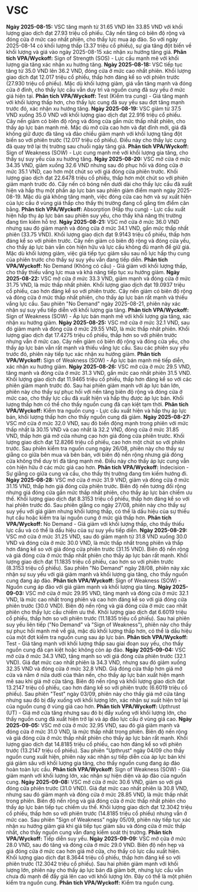 # VSC

**Ngày 2025-08-15:** VSC tăng mạnh từ 31.65 VND lên 33.85 VND với khối lượng giao dịch đạt 27.93 triệu cổ phiếu. Cây nến tăng có biên độ rộng và đóng cửa ở mức cao nhất phiên, cho thấy lực mua áp đảo. So với ngày 2025-08-14 có khối lượng thấp (3.37 triệu cổ phiếu), sự gia tăng đột biến về khối lượng và giá vào ngày 2025-08-15 xác nhận xu hướng tăng giá. **Phân tích VPA/Wyckoff:** Sign of Strength (SOS) - Lực cầu mạnh mẽ với khối lượng gia tăng xác nhận xu hướng tăng.
**Ngày 2025-08-18:** VSC tiếp tục tăng từ 35.0 VND lên 36.2 VND, đóng cửa ở mức cao nhất phiên. Khối lượng giao dịch đạt 12.017 triệu cổ phiếu, thấp hơn đáng kể so với phiên trước (27.930 triệu cổ phiếu). Mặc dù khối lượng giảm, giá vẫn tăng mạnh và đóng cửa ở đỉnh, cho thấy lực cầu vẫn duy trì và nguồn cung đã suy yếu ở mức giá hiện tại. **Phân tích VPA/Wyckoff:** Test (Kiểm tra cung) - Giá tăng mạnh với khối lượng thấp hơn, cho thấy lực cung đã suy yếu sau đợt tăng mạnh trước đó, xác nhận xu hướng tăng.
**Ngày 2025-08-19:** VSC giảm từ 37.5 VND xuống 35.0 VND với khối lượng giao dịch đạt 22.916 triệu cổ phiếu. Cây nến giảm có biên độ rộng và đóng cửa gần mức thấp nhất phiên, cho thấy áp lực bán mạnh mẽ. Mặc dù mở cửa cao hơn và đạt đỉnh mới, giá đã không giữ được đà tăng và đảo chiều giảm mạnh với khối lượng tăng đột biến so với phiên trước (12.017 triệu cổ phiếu). Điều này cho thấy lực cung đã quay trở lại thị trường sau chuỗi ngày tăng giá. **Phân tích VPA/Wyckoff:** Sign of Weakness (SOW) - Lực cung mạnh mẽ với khối lượng gia tăng, cho thấy sự suy yếu của xu hướng tăng.
**Ngày 2025-08-20:** VSC mở cửa ở mức 34.35 VND, giảm xuống 32.6 VND nhưng sau đó phục hồi và đóng cửa ở mức 35.1 VND, cao hơn một chút so với giá đóng cửa phiên trước. Khối lượng giao dịch đạt 22.6478 triệu cổ phiếu, thấp hơn một chút so với phiên giảm mạnh trước đó. Cây nến có bóng nến dưới dài cho thấy lực cầu đã xuất hiện và hấp thụ một phần áp lực bán sau phiên giảm điểm mạnh ngày 2025-08-19. Mặc dù giá không tăng mạnh, việc đóng cửa cao hơn và sự xuất hiện của lực cầu ở vùng giá thấp cho thấy thị trường đang cố gắng tìm điểm cân bằng. **Phân tích VPA/Wyckoff:** Absorption (Hấp thụ cung) - Lực cầu xuất hiện hấp thụ áp lực bán sau phiên suy yếu, cho thấy khả năng thị trường đang tìm kiếm hỗ trợ.
**Ngày 2025-08-21:** VSC mở cửa ở mức 36.0 VND nhưng sau đó giảm mạnh và đóng cửa ở mức 34.1 VND, gần mức thấp nhất phiên (33.75 VND). Khối lượng giao dịch đạt 9.9143 triệu cổ phiếu, thấp hơn đáng kể so với phiên trước. Cây nến giảm có biên độ rộng và đóng cửa yếu, cho thấy áp lực bán vẫn còn hiện hữu và lực cầu không đủ mạnh để giữ giá. Mặc dù khối lượng giảm, việc giá tiếp tục giảm sâu sau nỗ lực hấp thụ cung của phiên trước cho thấy sự suy yếu vẫn đang tiếp diễn. **Phân tích VPA/Wyckoff:** No Demand (Không có cầu) - Giá giảm với khối lượng thấp, cho thấy thiếu vắng lực mua và khả năng tiếp tục xu hướng giảm.
**Ngày 2025-08-22:** VSC mở cửa ở mức 33.3 VND, giảm mạnh và đóng cửa ở mức 31.75 VND, là mức thấp nhất phiên. Khối lượng giao dịch đạt 19.0937 triệu cổ phiếu, cao hơn đáng kể so với phiên trước. Cây nến giảm có biên độ rộng và đóng cửa ở mức thấp nhất phiên, cho thấy áp lực bán rất mạnh và thiếu vắng lực cầu. Sau phiên "No Demand" ngày 2025-08-21, phiên này xác nhận sự suy yếu tiếp diễn với khối lượng gia tăng. **Phân tích VPA/Wyckoff:** Sign of Weakness (SOW) - Áp lực bán mạnh mẽ với khối lượng gia tăng, xác nhận xu hướng giảm.
**Ngày 2025-08-25:** VSC mở cửa ở mức 32.1 VND, sau đó giảm mạnh và đóng cửa ở mức 29.55 VND, là mức thấp nhất phiên. Khối lượng giao dịch đạt 17.4275 triệu cổ phiếu, thấp hơn so với phiên trước nhưng vẫn ở mức cao. Cây nến giảm có biên độ rộng và đóng cửa yếu, cho thấy áp lực bán vẫn rất mạnh và thiếu vắng lực cầu. Sau các phiên suy yếu trước đó, phiên này tiếp tục xác nhận xu hướng giảm. **Phân tích VPA/Wyckoff:** Sign of Weakness (SOW) - Áp lực bán mạnh mẽ tiếp diễn, xác nhận xu hướng giảm.
**Ngày 2025-08-26:** VSC mở cửa ở mức 29.5 VND, tăng mạnh và đóng cửa ở mức 31.3 VND, gần mức cao nhất phiên 31.5 VND. Khối lượng giao dịch đạt 11.9465 triệu cổ phiếu, thấp hơn đáng kể so với các phiên giảm mạnh trước đó. Sau hai phiên giảm mạnh với áp lực bán lớn, phiên này cho thấy sự phục hồi với nến tăng biên độ rộng và đóng cửa ở mức cao, cho thấy lực cầu đã xuất hiện và hấp thụ được áp lực bán. Khối lượng thấp hơn có thể cho thấy nguồn cung đã cạn kiệt tạm thời. **Phân tích VPA/Wyckoff:** Kiểm tra nguồn cung - Lực cầu xuất hiện và hấp thụ áp lực bán, khối lượng thấp hơn cho thấy nguồn cung đã giảm.
**Ngày 2025-08-27:** VSC mở cửa ở mức 32.0 VND, sau đó biến động mạnh trong phiên với mức thấp nhất là 30.15 VND và cao nhất là 32.2 VND, đóng cửa ở mức 31.85 VND, thấp hơn giá mở cửa nhưng cao hơn giá đóng cửa phiên trước. Khối lượng giao dịch đạt 12.8266 triệu cổ phiếu, cao hơn một chút so với phiên trước. Sau phiên kiểm tra nguồn cung ngày 26/08, phiên này cho thấy sự giằng co giữa bên mua và bên bán, với biên độ nến rộng nhưng giá đóng cửa không thể duy trì đà tăng mạnh mẽ. Điều này cho thấy áp lực cung vẫn còn hiện hữu ở các mức giá cao hơn. **Phân tích VPA/Wyckoff:** Indecision - Sự giằng co giữa cung và cầu, cho thấy thị trường đang tìm kiếm hướng đi.
**Ngày 2025-08-28:** VSC mở cửa ở mức 31.9 VND, giảm và đóng cửa ở mức 31.15 VND, thấp hơn giá đóng cửa phiên trước. Biên độ nến tương đối rộng nhưng giá đóng cửa gần mức thấp nhất phiên, cho thấy áp lực bán chiếm ưu thế. Khối lượng giao dịch đạt 8.3153 triệu cổ phiếu, thấp hơn đáng kể so với hai phiên trước đó. Sau phiên giằng co ngày 27/08, phiên này cho thấy sự suy yếu với giá giảm nhưng khối lượng thấp, có thể là dấu hiệu của sự thiếu hụt cầu hoặc kiểm tra lại nguồn cung ở mức giá thấp hơn. **Phân tích VPA/Wyckoff:** No Demand - Giá giảm với khối lượng thấp, cho thấy thiếu lực cầu và có thể là dấu hiệu của sự suy yếu tiếp diễn.
**Ngày 2025-08-29:** VSC mở cửa ở mức 31.25 VND, sau đó giảm mạnh từ 31.8 VND xuống 30.0 VND và đóng cửa ở mức 30.0 VND, là mức thấp nhất trong phiên và thấp hơn đáng kể so với giá đóng cửa phiên trước (31.15 VND). Biên độ nến rộng và giá đóng cửa ở mức thấp nhất phiên cho thấy áp lực bán rất mạnh. Khối lượng giao dịch đạt 11.1835 triệu cổ phiếu, cao hơn so với phiên trước (8.3153 triệu cổ phiếu). Sau phiên "No Demand" ngày 28/08, phiên này xác nhận sự suy yếu với giá giảm mạnh và khối lượng gia tăng, cho thấy nguồn cung đang áp đảo. **Phân tích VPA/Wyckoff:** Sign of Weakness (SOW) - Nguồn cung áp đảo với giá giảm mạnh và khối lượng gia tăng.
**Ngày 2025-09-03:** VSC mở cửa ở mức 29.95 VND, tăng mạnh và đóng cửa ở mức 32.1 VND, là mức cao nhất trong phiên và cao hơn đáng kể so với giá đóng cửa phiên trước (30.0 VND). Biên độ nến rộng và giá đóng cửa ở mức cao nhất phiên cho thấy lực cầu chiếm ưu thế. Khối lượng giao dịch đạt 6.6019 triệu cổ phiếu, thấp hơn so với phiên trước (11.1835 triệu cổ phiếu). Sau hai phiên suy yếu liên tiếp ("No Demand" và "Sign of Weakness"), phiên này cho thấy sự phục hồi mạnh mẽ về giá, mặc dù khối lượng thấp hơn, có thể là dấu hiệu của một đợt kiểm tra nguồn cung sau áp lực bán. **Phân tích VPA/Wyckoff:** Test - Giá tăng mạnh với khối lượng thấp sau giai đoạn suy yếu, cho thấy nguồn cung đã cạn kiệt hoặc không còn áp đảo.
**Ngày 2025-09-04:** VSC mở cửa ở mức 34.3 VND, tăng mạnh so với giá đóng cửa phiên trước (32.1 VND). Giá đạt mức cao nhất phiên là 34.3 VND, nhưng sau đó giảm xuống 32.35 VND và đóng cửa ở mức 32.8 VND. Giá đóng cửa thấp hơn giá mở cửa và nằm ở nửa dưới của thân nến, cho thấy áp lực bán xuất hiện mạnh mẽ sau khi giá mở cửa tăng. Biên độ nến rộng và khối lượng giao dịch đạt 13.2147 triệu cổ phiếu, cao hơn đáng kể so với phiên trước (6.6019 triệu cổ phiếu). Sau phiên "Test" ngày 03/09, phiên này cho thấy giá mở cửa tăng nhưng sau đó bị đẩy xuống với khối lượng lớn, xác nhận sự xuất hiện trở lại của nguồn cung ở vùng giá cao hơn. **Phân tích VPA/Wyckoff:** Upthrust (UT) - Giá mở cửa tăng nhưng sau đó bị đẩy xuống với khối lượng lớn, cho thấy nguồn cung đã xuất hiện trở lại và áp đảo lực cầu ở vùng giá cao.
**Ngày 2025-09-05:** VSC mở cửa ở mức 32.95 VND, sau đó giá giảm mạnh và đóng cửa ở mức 31.0 VND, là mức thấp nhất trong phiên. Biên độ nến rộng và giá đóng cửa ở mức thấp nhất phiên cho thấy áp lực bán rất mạnh. Khối lượng giao dịch đạt 14.8185 triệu cổ phiếu, cao hơn đáng kể so với phiên trước (13.2147 triệu cổ phiếu). Sau phiên "Upthrust" ngày 04/09 cho thấy nguồn cung xuất hiện, phiên này xác nhận sự tiếp diễn của áp lực bán khi giá giảm sâu với khối lượng gia tăng, cho thấy nguồn cung đang áp đảo hoàn toàn lực cầu. **Phân tích VPA/Wyckoff:** Sign of Weakness (SOW) - Giá giảm mạnh với khối lượng lớn, xác nhận sự hiện diện và áp đảo của nguồn cung.
**Ngày 2025-09-08:** VSC mở cửa ở mức 30.6 VND, giảm so với giá đóng cửa phiên trước (31.0 VND). Giá đạt mức cao nhất phiên là 30.8 VND, nhưng sau đó giảm mạnh và đóng cửa ở mức 28.85 VND, là mức thấp nhất trong phiên. Biên độ nến rộng và giá đóng cửa ở mức thấp nhất phiên cho thấy áp lực bán tiếp tục chiếm ưu thế. Khối lượng giao dịch đạt 12.3042 triệu cổ phiếu, thấp hơn so với phiên trước (14.8185 triệu cổ phiếu) nhưng vẫn ở mức cao. Sau phiên "Sign of Weakness" ngày 05/09, phiên này tiếp tục xác nhận xu hướng giảm giá khi giá tiếp tục giảm sâu và đóng cửa ở mức thấp nhất, cho thấy nguồn cung vẫn đang kiểm soát thị trường. **Phân tích VPA/Wyckoff:** Tiếp diễn suy yếu.
**Ngày 2025-09-09:** VSC mở cửa ở mức 28.0 VND, sau đó tăng và đóng cửa ở mức 29.0 VND. Biên độ nến hẹp và giá đóng cửa ở mức cao hơn giá mở cửa, cho thấy có lực cầu xuất hiện. Khối lượng giao dịch đạt 8.3644 triệu cổ phiếu, thấp hơn đáng kể so với phiên trước (12.3042 triệu cổ phiếu). Sau hai phiên giảm mạnh với khối lượng lớn, phiên này cho thấy áp lực bán đã giảm bớt, nhưng lực cầu vẫn chưa đủ mạnh để đẩy giá lên cao với khối lượng lớn. Đây có thể là một phiên kiểm tra nguồn cung. **Phân tích VPA/Wyckoff:** Kiểm tra nguồn cung.
